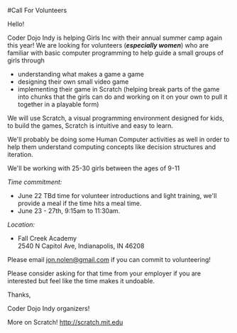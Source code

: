 #Call For Volunteers

Hello!
 
Coder Dojo Indy is helping Girls Inc with their annual summer camp again this year!  We are looking for volunteers (***especially women***) who are familiar with basic computer programming to help guide a small groups of girls through 
 
* understanding what makes a game a game
* designing their own small video game
* implementing their game in Scratch (helping break parts of the game into chunks that the girls can do and working on it on your own to pull it together in a playable form)
 
We will use Scratch, a visual programming environment designed for kids, to build the games, Scratch is intuitive and easy to learn.
 
We'll probably be doing some Human Computer activities as well in order to help them understand computing concepts like decision structures and iteration.
 
We'll be working with 25-30 girls between the ages of 9-11
 
*Time commitment:*
* June 22 TBd time for volunteer introductions and light training, we'll provide a meal if the time hits a meal time.  
* June 23 - 27th, 9:15am to 11:30am.
 
*Location:*
* Fall Creek Academy  
  2540 N Capitol Ave, Indianapolis, IN 46208
 
Please email jon.nolen@gmail.com if you can commit to volunteering! 
 
Please consider asking for that time from your employer if you are interested but feel like the time makes it undoable.
 
Thanks,
 
 
Coder Dojo Indy organizers!
 
More on Scratch!
http://scratch.mit.edu
